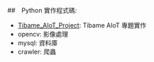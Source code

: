 ##　Python 實作程式碼:
- [Tibame_AIoT_Project](https://github.com/kevinkjchen/python_practice/tree/master/Tibame_AIoT_Project): Tibame AIoT 專題實作
- opencv: 影像處理
- mysql: 資料庫
- crawler: 爬蟲

